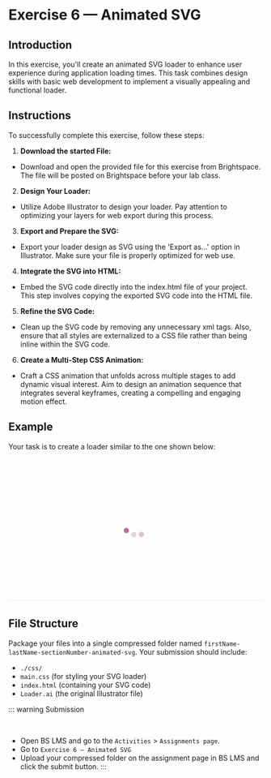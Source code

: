 # Exercise 6 — Animated SVG

## Introduction

In this exercise, you'll create an animated SVG loader to enhance user experience during application loading times. This task combines design skills with basic web development to implement a visually appealing and functional loader.

## Instructions

To successfully complete this exercise, follow these steps:

1. **Download the started File:**

- Download and open the provided file for this exercise from Brightspace. The file will be posted on Brightspace before your lab class.

2. **Design Your Loader:**

- Utilize Adobe Illustrator to design your loader. Pay attention to optimizing your layers for web export during this process.

3. **Export and Prepare the SVG:**

- Export your loader design as SVG using the 'Export as...' option in Illustrator. Make sure your file is properly optimized for web use.

4. **Integrate the SVG into HTML:**

- Embed the SVG code directly into the index.html file of your project. This step involves copying the exported SVG code into the HTML file.

5. **Refine the SVG Code:**

- Clean up the SVG code by removing any unnecessary xml tags. Also, ensure that all styles are externalized to a CSS file rather than being inline within the SVG code.

6. **Create a Multi-Step CSS Animation:**

- Craft a CSS animation that unfolds across multiple stages to add dynamic visual interest. Aim to design an animation sequence that integrates several keyframes, creating a compelling and engaging motion effect.

## Example

Your task is to create a loader similar to the one shown below:

![Loader example](./assets/svg-example.gif)

## File Structure

Package your files into a single compressed folder named `firstName-lastName-sectionNumber-animated-svg`. Your submission should include:

- `./css/`
- `main.css` (for styling your SVG loader)
- `index.html` (containing your SVG code)
- `Loader.ai` (the original Illustrator file)

::: warning Submission

<br>

- Open BS LMS and go to the `Activities` > `Assignments page`.
- Go to `Exercise 6 — Animated SVG`
- Upload your compressed folder on the assignment page in BS LMS and click the submit button.
  :::
